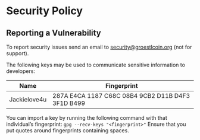 # Security Policy


## Reporting a Vulnerability

To report security issues send an email to security@groestlcoin.org (not for support).

The following keys may be used to communicate sensitive information to developers:

| Name | Fingerprint |
|------|-------------|
| Jackielove4u | 287A E4CA 1187 C68C 08B4 9CB2 D11B D4F3 3F1D B499 |

You can import a key by running the following command with that individual’s fingerprint: `gpg --recv-keys "<fingerprint>"` Ensure that you put quotes around fingerprints containing spaces.
